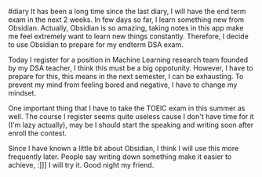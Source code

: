 #diary
It has been a long time since the last diary, I will have the end term exam in the next 2 weeks. In few days so far, I learn something new from Obsidian. Actually, Obsidian is so amazing, taking notes in this app make me feel extremely want to learn new things constantly. Therefore, I decide to use Obsidian to prepare for my endterm DSA exam.

Today I register for a position in Machine Learning research team founded by my DSA teacher, I think this must be a big oppotunity. However, I have to prepare for this, this means in the next semester, I can be exhausting. To prevent my mind from feeling bored and negative, I have to change my mindset.

One important thing that I have to take the TOEIC exam in this summer as well. The course I register seems quite useless cause I don't have time for it (I'm lazy actually), may be I should start the speaking and writing soon after enroll the contest.

Since I have known a little bit about Obsidian, I think I will use this more frequently later. People say writing down something make it easier to achieve, :]]] I will try it. Good night my friend.



